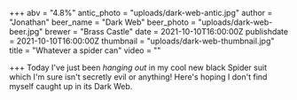 +++
abv = "4.8%"
antic_photo = "uploads/dark-web-antic.jpg"
author = "Jonathan"
beer_name = "Dark Web"
beer_photo = "uploads/dark-web-beer.jpg"
brewer = "Brass Castle"
date = 2021-10-10T16:00:00Z
publishdate = 2021-10-10T16:00:00Z
thumbnail = "uploads/dark-web-thumbnail.jpg"
title = "Whatever a spider can"
video = ""

+++
Today I've just been _hanging out_ in my cool new black Spider suit which I'm sure isn't secretly evil or anything! Here's hoping I don't find myself caught up in its Dark Web.